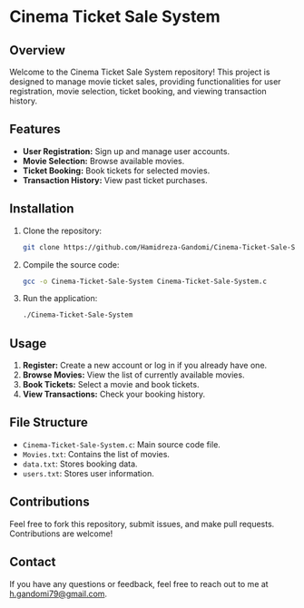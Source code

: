 # Cinema Ticket Sale System

## Overview

Welcome to the Cinema Ticket Sale System repository! This project is designed to manage movie ticket sales, providing functionalities for user registration, movie selection, ticket booking, and viewing transaction history.

## Features

- **User Registration:** Sign up and manage user accounts.
- **Movie Selection:** Browse available movies.
- **Ticket Booking:** Book tickets for selected movies.
- **Transaction History:** View past ticket purchases.

## Installation

1. Clone the repository:
   ```bash
   git clone https://github.com/Hamidreza-Gandomi/Cinema-Ticket-Sale-System.git
   ```
2. Compile the source code:
   ```bash
   gcc -o Cinema-Ticket-Sale-System Cinema-Ticket-Sale-System.c
   ```
3. Run the application:
   ```bash
   ./Cinema-Ticket-Sale-System
   ```

## Usage

1. **Register:** Create a new account or log in if you already have one.
2. **Browse Movies:** View the list of currently available movies.
3. **Book Tickets:** Select a movie and book tickets.
4. **View Transactions:** Check your booking history.

## File Structure

- `Cinema-Ticket-Sale-System.c`: Main source code file.
- `Movies.txt`: Contains the list of movies.
- `data.txt`: Stores booking data.
- `users.txt`: Stores user information.

## Contributions

Feel free to fork this repository, submit issues, and make pull requests. Contributions are welcome!

## Contact
If you have any questions or feedback, feel free to reach out to me at [h.gandomi79@gmail.com](mailto:h.gandomi79@gmail.com).
